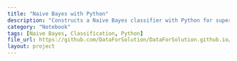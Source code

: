 ```yaml
---
title: "Naive Bayes with Python"
description: "Constructs a Naive Bayes classifier with Python for supervised learning tasks."
category: "Notebook"
tags: [Naive Bayes, Classification, Python]
file_url: https://github.com/DataForSolution/DataForSolution.github.io/blob/main/projects/naive-bayes.ipynb
layout: project
---
```


